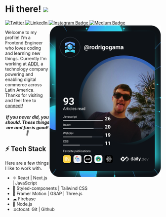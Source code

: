 <h1 align="left">Hi there! <img src="https://user-images.githubusercontent.com/1108261/111002547-689cb200-8364-11eb-9130-ad135120e3c6.gif" width="30px"></h1>

<div align="left">  
  <!-- Twitter Badge -->
  <a href="https://twitter.com/rodrigogamadev">
    <img
      src="https://img.shields.io/twitter/follow/rodrigogamadev?label=Twitter&logo=twitter&style=flat-square&color=1da1f2&logoColor=ffffff"
      alt="Twitter"
    />
  </a>
  
  <!-- Linkedin Badge -->
  <a href="https://www.linkedin.com/in/rodrigogamadev/">
    <img
      src="https://img.shields.io/static/v1?logo=linkedin&style=flat-square&color=0072b1&label=LinkedIn&message=%E2%98%86"
      alt="LinkedIn"
    />
  </a>
  
  <!-- Instagram Badge -->
  <a href="https://www.instagram.com/rodrigogamadev/" target="_blank">
    <img src="https://img.shields.io/static/v1?logo=instagram&logoColor=fff&style=flat-square&color=0072b1&label=Instagram&message=%E2%98%86" alt="Instagram Badge" />
  </a>
  
  <!-- Medium Badge -->
  <a href="https://medium.com/@rodrigogamadev" target="_blank">
    <img src="https://img.shields.io/static/v1?logo=medium&logoColor=fff&style=flat-square&color=0072b1&label=Medium&message=%E2%98%86" alt="Medium Badge" />
  </a>

  <a href="https://api.daily.dev/get?r=rodrigogama" target="_blank">
    <img
      width="360"
      align="right"
      src="https://raw.githubusercontent.com/rodrigogama/rodrigogama/main/devcard.svg"
    />
  </a>
</div>


Welcome to my profile! I'm a Frontend Engineer who loves coding and learning new things. Currently I'm working at [ADDI](https://co.addi.com/), a technology company powering and enabling digital commerce across Latin America. Thanks for visiting and feel free to [connect](https://www.linkedin.com/in/rodrigo-gama-baptista/)!

<h5 align="center"><em>If you never did, you should. These things are and fun is good! 🎩</em></h5>

## ⚡ Tech Stack

Here are a few things I like to work with.

* :atom_symbol: React | Next.js | JavaScript
* 💅 Styled-components | Tailwind CSS
* 🎉 Framer Motion | GSAP | Three.js
* ☁ Firebase
* 🚀 Node.js
* :octocat: Git | Github
